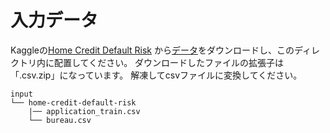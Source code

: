 # 入力データ

Kaggleの[Home Credit Default Risk](https://www.kaggle.com/c/home-credit-default-risk) から[データ](https://www.kaggle.com/c/home-credit-default-risk/data)をダウンロードし、このディレクトリ内に配置してください。
ダウンロードしたファイルの拡張子は「.csv.zip」になっています。
解凍してcsvファイルに変換してください。

```
input
└── home-credit-default-risk
    |── application_train.csv
    └── bureau.csv
```
